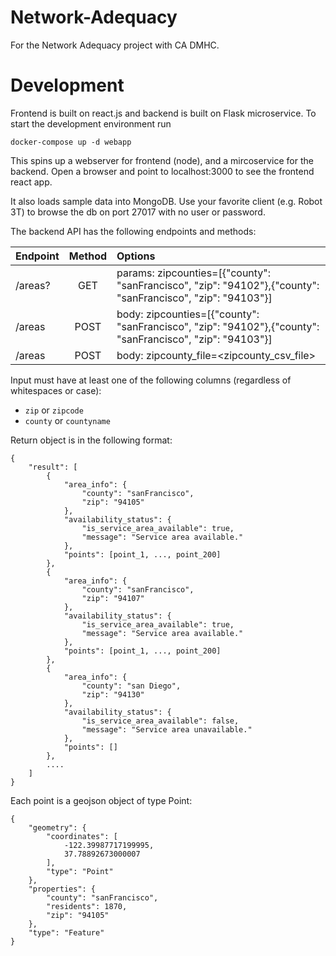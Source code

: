 # Network-Adequacy
For the Network Adequacy project with CA DMHC.


# Development

Frontend is built on react.js and backend is built on Flask microservice. To start the development environment run

    docker-compose up -d webapp

This spins up a webserver for frontend (node), and a mircoservice for the backend. Open a browser and point to localhost:3000 to see the frontend react app.

It also loads sample data into MongoDB. Use your favorite client (e.g. Robot 3T) to browse the db on port 27017 with no user or password.

The backend API has the following endpoints and methods:

| Endpoint   |      Method  |  Options |
|----------- |:------------:|:------|
| /areas? 	 |  GET	 		| params: zipcounties=[{"county": "sanFrancisco", "zip": "94102"},{"county": "sanFrancisco", "zip": "94103"}] |
| /areas 	 |  POST	 		| body: zipcounties=[{"county": "sanFrancisco", "zip": "94102"},{"county": "sanFrancisco", "zip": "94103"}] |
| /areas 	 |  POST	 		| body: zipcounty_file=<zipcounty_csv_file> |

Input must have at least one of the following columns (regardless of whitespaces or case):

- `zip` or `zipcode`
- `county` or `countyname`

Return object is in the following format:

	{
	    "result": [
	        {
	            "area_info": {
                    "county": "sanFrancisco",
                    "zip": "94105"
                },
                "availability_status": {
                    "is_service_area_available": true,
                    "message": "Service area available."
                },
	            "points": [point_1, ..., point_200]
            },
            {
                "area_info": {
                    "county": "sanFrancisco",
                    "zip": "94107"
                },
                "availability_status": {
                    "is_service_area_available": true,
                    "message": "Service area available."
                },
                "points": [point_1, ..., point_200]
            },
            {
                "area_info": {
                    "county": "san Diego",
                    "zip": "94130"
                },
                "availability_status": {
                    "is_service_area_available": false,
                    "message": "Service area unavailable."
                },
	            "points": []
	        },
	        ....
	    ]
	}

Each point is a geojson object of type Point:

	{
        "geometry": {
            "coordinates": [
                -122.39987717199995,
                37.78892673000007
            ],
            "type": "Point"
        },
        "properties": {
            "county": "sanFrancisco",
            "residents": 1870,
            "zip": "94105"
        },
        "type": "Feature"
    }

